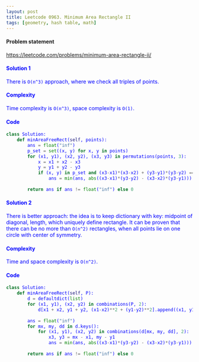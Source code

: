 ```yaml
---
layout: post
title: Leetcode 0963. Minimum Area Rectangle II
tags: [geometry, hash table, math]
---
```


#### Problem statement

<a href="https://leetcode.com/problems/minimum-area-rectangle-ii/"> <font color = blue>https://leetcode.com/problems/minimum-area-rectangle-ii/

#### Solution 1
There is `O(n^3)` approach, where we check all triples of points.

#### Complexity
Time complexity is `O(n^3)`, space complexity is `O(1)`.

#### Code
```python
class Solution:
    def minAreaFreeRect(self, points):
        ans = float("inf")
        p_set = set((x, y) for x, y in points)
        for (x1, y1), (x2, y2), (x3, y3) in permutations(points, 3):
            x = x1 + x2 - x3
            y = y1 + y2 - y3
            if (x, y) in p_set and (x3-x1)*(x3-x2) + (y3-y1)*(y3-y2) == 0:
                ans = min(ans, abs((x3-x1)*(y3-y2) - (x3-x2)*(y3-y1)))
        
        return ans if ans != float("inf") else 0
```

#### Solution 2
There is better approach: the idea is to keep dictionary with key: midpoint of diagonal, length, which uniquely define rectangle. It can be proven that there can be no more than `O(n^2)` rectangles, when all points lie on one circle with center of symmetry. 

#### Complexity
Time and space complexity is `O(n^2)`.

#### Code
```python
class Solution:
    def minAreaFreeRect(self, P):
        d = defaultdict(list)
        for (x1, y1), (x2, y2) in combinations(P, 2):
            d[x1 + x2, y1 + y2, (x1-x2)**2 + (y1-y2)**2].append((x1, y1))
            
        ans = float("inf")
        for mx, my, dd in d.keys():
            for (x1, y1), (x2, y2) in combinations(d[mx, my, dd], 2):
                x3, y3 = mx - x1, my - y1
                ans = min(ans, abs((x3-x1)*(y3-y2) - (x3-x2)*(y3-y1)))
        
        return ans if ans != float("inf") else 0
```

